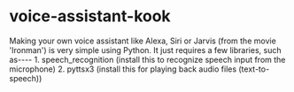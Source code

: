 # voice-assistant-kook

Making your own voice assistant like Alexa, Siri or Jarvis (from the movie 'Ironman') is very simple using Python.
It just requires a few libraries, such as----
		1. speech_recognition (install this to recognize speech input from the microphone)
    	2. pyttsx3 (install this for playing back audio files (text-to-speech))
